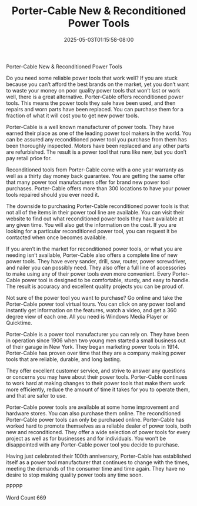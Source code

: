 ﻿---
title: "Porter-Cable New & Reconditioned Power Tools"
date: 2025-05-03T01:15:58-08:00
description: "Power Tools txt Tips for Web Success"
featured_image: "/images/Power Tools txt.jpg"
tags: ["Power Tools txt"]
---

Porter-Cable New & Reconditioned Power Tools

Do you need some reliable power tools that work well? If you are stuck because you can’t afford the best brands on the market, yet you don’t want to waste your money on poor quality power tools that won’t last or work well, there is a great alternative. Porter-Cable offers reconditioned power tools. This means the power tools they sale have been used, and then repairs and worn parts have been replaced. You can purchase them for a fraction of what it will cost you to get new power tools.

Porter-Cable is a well known manufacturer of power tools. They have earned their place as one of the leading power tool makers in the world. You can be assured any reconditioned power tool you purchase from them has been thoroughly inspected. Motors have been replaced and any other parts are refurbished. The result is a power tool that runs like new, but you don’t pay retail price for. 

Reconditioned tools from Porter-Cable come with a one year warranty as well as a thirty day money back guarantee. You are getting the same offer that many power tool manufacturers offer for brand new power tool purchases. Porter-Cable offers more than 300 locations to have your power tools repaired should you ever need it. 

The downside to purchasing Porter-Cable reconditioned power tools is that not all of the items in their power tool line are available. You can visit their website to find out what reconditioned power tools they have available at any given time. You will also get the information on the cost. If you are looking for a particular reconditioned power tool, you can request it be contacted when once becomes available. 

If you aren’t in the market for reconditioned power tools, or what you are needing isn’t available, Porter-Cable also offers a complete line of new power tools. They have every sander, drill, saw, router, power screwdriver, and nailer you can possibly need. They also offer a full line of accessories to make using any of their power tools even more convenient. Every Porter-Cable power tool is designed to be comfortable, sturdy, and easy to handle. The result is accuracy and excellent quality projects you can be proud of. 

Not sure of the power tool you want to purchase? Go online and take the Porter-Cable power tool virtual tours. You can click on any power tool and instantly get information on the features, watch a video, and get a 360 degree view of each one. All you need is Windows Media Player or Quicktime. 

Porter-Cable is a power tool manufacturer you can rely on. They have been in operation since 1906 when two young men started a small business out of their garage in New York. They began marketing power tools in 1914. Porter-Cable has proven over time that they are a company making power tools that are reliable, durable, and long lasting. 

They offer excellent customer service, and strive to answer any questions or concerns you may have about their power tools. Porter-Cable continues to work hard at making changes to their power tools that make them work more efficiently, reduce the amount of time it takes for you to operate them, and that are safer to use. 

Porter-Cable power tools are available at some home improvement and hardware stores. You can also purchase them online. The reconditioned Porter-Cable power tools can only be purchased online. Porter-Cable has worked hard to promote themselves as a reliable dealer of power tools, both new and reconditioned. They offer a wide selection of power tools for every project as well as for businesses and for individuals. You won’t be disappointed with any Porter-Cable power tool you decide to purchase. 

Having just celebrated their 100th anniversary, Porter-Cable has established itself as a power tool manufacturer that continues to change with the times, meeting the demands of the consumer time and time again. They have no desire to stop making quality power tools any time soon. 

PPPPP

Word Count 669





